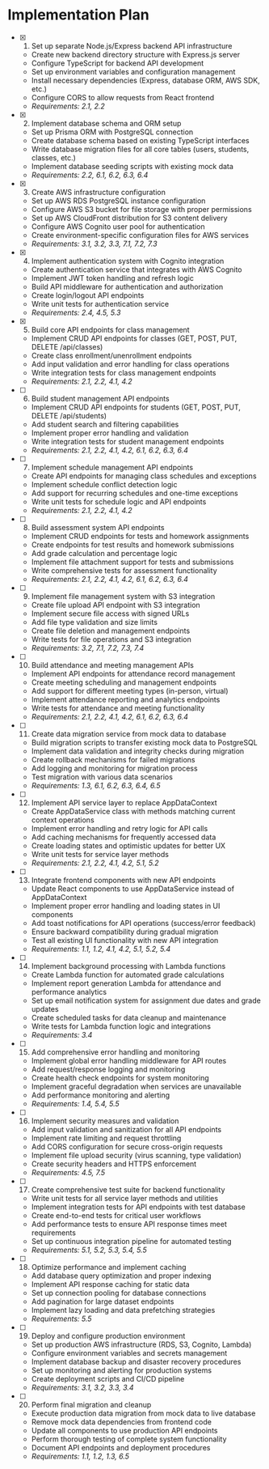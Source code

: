 # Implementation Plan

- [x] 1. Set up separate Node.js/Express backend API infrastructure
  - Create new backend directory structure with Express.js server
  - Configure TypeScript for backend API development
  - Set up environment variables and configuration management
  - Install necessary dependencies (Express, database ORM, AWS SDK, etc.)
  - Configure CORS to allow requests from React frontend
  - _Requirements: 2.1, 2.2_

- [x] 2. Implement database schema and ORM setup
  - Set up Prisma ORM with PostgreSQL connection
  - Create database schema based on existing TypeScript interfaces
  - Write database migration files for all core tables (users, students, classes, etc.)
  - Implement database seeding scripts with existing mock data
  - _Requirements: 2.2, 6.1, 6.2, 6.3, 6.4_

- [x] 3. Create AWS infrastructure configuration
  - Set up AWS RDS PostgreSQL instance configuration
  - Configure AWS S3 bucket for file storage with proper permissions
  - Set up AWS CloudFront distribution for S3 content delivery
  - Configure AWS Cognito user pool for authentication
  - Create environment-specific configuration files for AWS services
  - _Requirements: 3.1, 3.2, 3.3, 7.1, 7.2, 7.3_

- [x] 4. Implement authentication system with Cognito integration
  - Create authentication service that integrates with AWS Cognito
  - Implement JWT token handling and refresh logic
  - Build API middleware for authentication and authorization
  - Create login/logout API endpoints
  - Write unit tests for authentication service
  - _Requirements: 2.4, 4.5, 5.3_

- [x] 5. Build core API endpoints for class management
  - Implement CRUD API endpoints for classes (GET, POST, PUT, DELETE /api/classes)
  - Create class enrollment/unenrollment endpoints
  - Add input validation and error handling for class operations
  - Write integration tests for class management endpoints
  - _Requirements: 2.1, 2.2, 4.1, 4.2_

- [ ] 6. Build student management API endpoints
  - Implement CRUD API endpoints for students (GET, POST, PUT, DELETE /api/students)
  - Add student search and filtering capabilities
  - Implement proper error handling and validation
  - Write integration tests for student management endpoints
  - _Requirements: 2.1, 2.2, 4.1, 4.2, 6.1, 6.2, 6.3, 6.4_

- [ ] 7. Implement schedule management API endpoints
  - Create API endpoints for managing class schedules and exceptions
  - Implement schedule conflict detection logic
  - Add support for recurring schedules and one-time exceptions
  - Write unit tests for schedule logic and API endpoints
  - _Requirements: 2.1, 2.2, 4.1, 4.2_

- [ ] 8. Build assessment system API endpoints
  - Implement CRUD endpoints for tests and homework assignments
  - Create endpoints for test results and homework submissions
  - Add grade calculation and percentage logic
  - Implement file attachment support for tests and submissions
  - Write comprehensive tests for assessment functionality
  - _Requirements: 2.1, 2.2, 4.1, 4.2, 6.1, 6.2, 6.3, 6.4_

- [ ] 9. Implement file management system with S3 integration
  - Create file upload API endpoint with S3 integration
  - Implement secure file access with signed URLs
  - Add file type validation and size limits
  - Create file deletion and management endpoints
  - Write tests for file operations and S3 integration
  - _Requirements: 3.2, 7.1, 7.2, 7.3, 7.4_

- [ ] 10. Build attendance and meeting management APIs
  - Implement API endpoints for attendance record management
  - Create meeting scheduling and management endpoints
  - Add support for different meeting types (in-person, virtual)
  - Implement attendance reporting and analytics endpoints
  - Write tests for attendance and meeting functionality
  - _Requirements: 2.1, 2.2, 4.1, 4.2, 6.1, 6.2, 6.3, 6.4_

- [ ] 11. Create data migration service from mock data to database
  - Build migration scripts to transfer existing mock data to PostgreSQL
  - Implement data validation and integrity checks during migration
  - Create rollback mechanisms for failed migrations
  - Add logging and monitoring for migration process
  - Test migration with various data scenarios
  - _Requirements: 1.3, 6.1, 6.2, 6.3, 6.4, 6.5_

- [ ] 12. Implement API service layer to replace AppDataContext
  - Create AppDataService class with methods matching current context operations
  - Implement error handling and retry logic for API calls
  - Add caching mechanisms for frequently accessed data
  - Create loading states and optimistic updates for better UX
  - Write unit tests for service layer methods
  - _Requirements: 2.1, 2.2, 4.1, 4.2, 5.1, 5.2_

- [ ] 13. Integrate frontend components with new API endpoints
  - Update React components to use AppDataService instead of AppDataContext
  - Implement proper error handling and loading states in UI components
  - Add toast notifications for API operations (success/error feedback)
  - Ensure backward compatibility during gradual migration
  - Test all existing UI functionality with new API integration
  - _Requirements: 1.1, 1.2, 4.1, 4.2, 5.1, 5.2, 5.4_

- [ ] 14. Implement background processing with Lambda functions
  - Create Lambda function for automated grade calculations
  - Implement report generation Lambda for attendance and performance analytics
  - Set up email notification system for assignment due dates and grade updates
  - Create scheduled tasks for data cleanup and maintenance
  - Write tests for Lambda function logic and integrations
  - _Requirements: 3.4_

- [ ] 15. Add comprehensive error handling and monitoring
  - Implement global error handling middleware for API routes
  - Add request/response logging and monitoring
  - Create health check endpoints for system monitoring
  - Implement graceful degradation when services are unavailable
  - Add performance monitoring and alerting
  - _Requirements: 1.4, 5.4, 5.5_

- [ ] 16. Implement security measures and validation
  - Add input validation and sanitization for all API endpoints
  - Implement rate limiting and request throttling
  - Add CORS configuration for secure cross-origin requests
  - Implement file upload security (virus scanning, type validation)
  - Create security headers and HTTPS enforcement
  - _Requirements: 4.5, 7.5_

- [ ] 17. Create comprehensive test suite for backend functionality
  - Write unit tests for all service layer methods and utilities
  - Implement integration tests for API endpoints with test database
  - Create end-to-end tests for critical user workflows
  - Add performance tests to ensure API response times meet requirements
  - Set up continuous integration pipeline for automated testing
  - _Requirements: 5.1, 5.2, 5.3, 5.4, 5.5_

- [ ] 18. Optimize performance and implement caching
  - Add database query optimization and proper indexing
  - Implement API response caching for static data
  - Set up connection pooling for database connections
  - Add pagination for large dataset endpoints
  - Implement lazy loading and data prefetching strategies
  - _Requirements: 5.5_

- [ ] 19. Deploy and configure production environment
  - Set up production AWS infrastructure (RDS, S3, Cognito, Lambda)
  - Configure environment variables and secrets management
  - Implement database backup and disaster recovery procedures
  - Set up monitoring and alerting for production systems
  - Create deployment scripts and CI/CD pipeline
  - _Requirements: 3.1, 3.2, 3.3, 3.4_

- [ ] 20. Perform final migration and cleanup
  - Execute production data migration from mock data to live database
  - Remove mock data dependencies from frontend code
  - Update all components to use production API endpoints
  - Perform thorough testing of complete system functionality
  - Document API endpoints and deployment procedures
  - _Requirements: 1.1, 1.2, 1.3, 6.5_